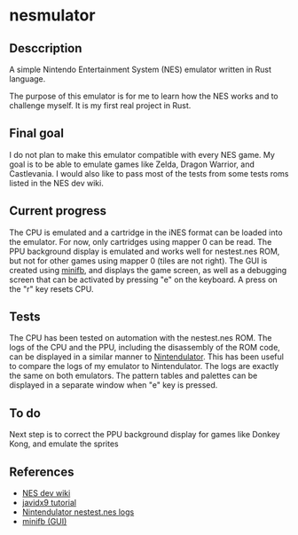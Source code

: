 # nesmulator

## Desccription

A simple Nintendo Entertainment System (NES) emulator written in Rust language.

The purpose of this emulator is for me to learn how the NES works and to challenge myself.
It is my first real project in Rust.

## Final goal

I do not plan to make this emulator compatible with every NES game.
My goal is to be able to emulate games like Zelda, Dragon Warrior, and Castlevania.
I would also like to pass most of the tests from some tests roms listed in the NES dev wiki.

## Current progress

The CPU is emulated and a cartridge in the iNES format can be loaded into the emulator.
For now, only cartridges using mapper 0 can be read.
The PPU background display is emulated and works well for nestest.nes ROM, but not for other games using mapper 0 (tiles are not right).
The GUI is created using [minifb](https://docs.rs/minifb/0.19.1/minifb/), and displays the game screen, as well as a debugging screen that can be activated by pressing "e" on the keyboard.
A press on the "r" key resets CPU.

## Tests

The CPU has been tested on automation with the nestest.nes ROM.
The logs of the CPU and the PPU, including the disassembly of the ROM code, can be displayed in a similar manner to [Nintendulator](https://www.qmtpro.com/~nes/nintendulator/). This has been useful to compare the logs of my emulator to Nintendulator. The logs are exactly the same on both emulators.
The pattern tables and palettes can be displayed in a separate window when "e" key is pressed.

## To do

Next step is to correct the PPU background display for games like Donkey Kong, and emulate the sprites

## References

* [NES dev wiki](http://wiki.nesdev.com/w/index.php/Nesdev)
* [javidx9 tutorial](https://www.youtube.com/watch?v=F8kx56OZQhg&list=PLrOv9FMX8xJHqMvSGB_9G9nZZ_4IgteYf&index=2)
* [Nintendulator nestest.nes logs](https://www.qmtpro.com/~nes/misc/nestest.log)
* [minifb (GUI)](https://docs.rs/minifb/0.19.1/minifb/)